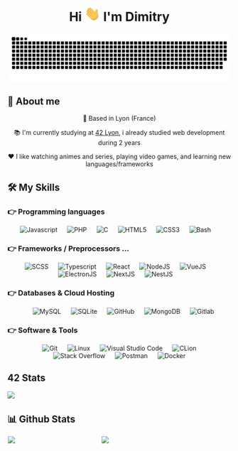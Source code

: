 <div align="center">
<h1 align="center">Hi <img width="35" src="./resources/waving.gif"> I'm Dimitry</h1>
</div>

<div align="center">
  <a href="https://kunah.fr">
  <img  src="./resources/grid-snake.svg"
       alt="snake" /></a>
</div>

## 🙈 About me

<p align='center'>📍 Based in Lyon (France)</p>
<p align='center'>📚 I'm currently studying at <a href="https://42lyon.fr">42 Lyon</a>, i already studied web development during 2 years</p>
<p align='center'>❤️ I like watching animes and series, playing video games, and learning new languages/frameworks</p>


## 🛠️ My Skills

### 👉 Programming languages

<p align="center"> 
  
  <img alt="Javascript" src="https://img.shields.io/badge/Javascript-e6d34b?style=for-the-badge&logo=javascript&logoColor=black"/>
  &emsp;
  <img alt="PHP" src="https://img.shields.io/badge/PHP-787cb5?style=for-the-badge&logo=php&logoColor=white"/>
  &emsp;
  <img alt="C" src="https://img.shields.io/badge/C-283593?style=for-the-badge&logo=c&logoColor=white"/>
  &emsp;
  <img alt="HTML5" src="https://img.shields.io/badge/HTML-e86328?style=for-the-badge&logo=html5&logoColor=white"/>
  &emsp;
  <img alt="CSS3" src="https://img.shields.io/badge/CSS-2965f1?style=for-the-badge&logo=css3&logoColor=white"/>
  &emsp;
  <img alt="Bash" src="https://img.shields.io/badge/GNU%20Bash-4EAA25?style=for-the-badge&logo=GNU%20Bash&logoColor=white"/>
  &emsp;
</p>

### 👉 Frameworks / Preprocessors ...
<p align="center"> 
  <img alt="SCSS" src="https://img.shields.io/badge/SCSS-E98DB8?style=for-the-badge&logo=sass&logoColor=white"/>
  &emsp;
  <img alt="Typescript" src="https://img.shields.io/badge/TypeScript-3178C6?style=for-the-badge&logo=typescript&logoColor=white"/>
  &emsp;
  <img alt="React" src="https://img.shields.io/badge/React-6adcf5?style=for-the-badge&logo=react&logoColor=black"/>
  &emsp;
  <img alt="NodeJS" src="https://img.shields.io/badge/Node.JS-036e02?style=for-the-badge&logo=node.js&logoColor=white"/>
  &emsp;
  <img alt="VueJS" src="https://img.shields.io/badge/Vue-42b883?style=for-the-badge&logo=vue.js&logoColor=white"/>
  &emsp;
  <img alt="ElectronJS" src="https://img.shields.io/badge/Electron-0881d1?style=for-the-badge&logo=electron&logoColor=white"/>
  &emsp;
  <img alt="NextJS" src="https://img.shields.io/badge/Next-66c8c4?style=for-the-badge&logo=next.js&logoColor=white"/>
  &emsp;
  <img alt="NestJS" src="https://img.shields.io/badge/Nest-E0234E?style=for-the-badge&logo=nestjs&logoColor=white"/>
  &emsp;
</p>

### 👉 Databases & Cloud Hosting
<p align="center">
  &emsp;
  <img alt="MySQL" src="https://img.shields.io/badge/MySQL-00000F?style=for-the-badge&logo=mysql&logoColor=white">
  &emsp;
  <img alt="SQLite" src="https://img.shields.io/badge/SQLite-07405E?style=for-the-badge&logo=sqlite&logoColor=white"/>
  &emsp;
  <img alt="GitHub" src="https://img.shields.io/badge/GitHub-100000?style=for-the-badge&logo=github&logoColor=white">
  &emsp;
  <img alt="MongoDB" src="https://img.shields.io/badge/Mongo DB-4DB33D?style=for-the-badge&logo=mongodb&logoColor=white">
  &emsp;
  <img alt="Gitlab" src="https://img.shields.io/badge/gitlab-fff?style=for-the-badge&logo=gitlab&logoColor=white">
</p>

 ### 👉 Software & Tools
<p align="center">
  &emsp;
  <img alt="Git" src="https://img.shields.io/badge/Git-F05032?style=for-the-badge&logo=git&logoColor=white">
  &emsp;
  <img alt="Linux" src="https://img.shields.io/badge/Linux-FCC624?style=for-the-badge&logo=linux&logoColor=black">
  &emsp;
  <img alt="Visual Studio Code" src="https://img.shields.io/badge/Visual_Studio_Code-0078D4?style=for-the-badge&logo=visual%20studio%20code&logoColor=white">
  &emsp;
  <img alt="CLion" src="https://img.shields.io/badge/CLion-21D18A?style=for-the-badge&logo=clion&logoColor=white">
  &emsp;
  <img alt="Stack Overflow" src="https://img.shields.io/badge/Stack_Overflow-FE7A16?style=for-the-badge&logo=stack-overflow&logoColor=white">
  &emsp;
  <img alt="Postman" src="https://img.shields.io/badge/Postman-FF6C37?style=for-the-badge&logo=Postman&logoColor=white">
  &emsp;
  <img alt="Docker" src="https://img.shields.io/badge/docker-0073EC?style=for-the-badge&logo=docker&logoColor=white">
</p>

## 42 Stats
<img src="https://badge42.vercel.app/api/v2/clbrb9qt400590gl2qjk1mlc4/stats?cursusId=21&coalitionId=304"/>

## 📊 Github Stats
<div align="center" style="display: flex; justify-content: space-around;">
  <img width="41.7%" src='https://github-readme-stats.vercel.app/api/top-langs/username=dbiguene&layout=compact&langs_count=18&bg_color=0d1117&text_color=E5E7EB&hide=roff,objective-c'/>
  <img width="57.7%" src='https://github-readme-stats.vercel.app/api?username=dbiguene&count_private=true&bg_color=0d1117&text_color=E5E7EB'/>
</div>
